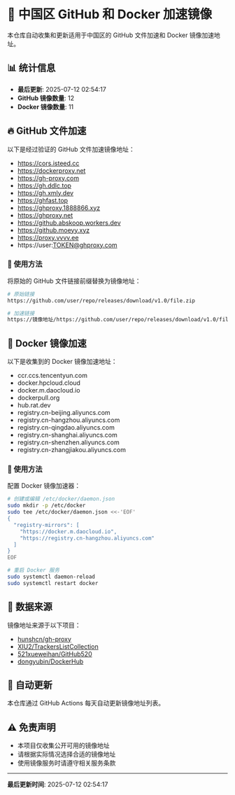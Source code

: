 # 🚀 中国区 GitHub 和 Docker 加速镜像

本仓库自动收集和更新适用于中国区的 GitHub 文件加速和 Docker 镜像加速地址。

## 📊 统计信息

- **最后更新**: 2025-07-12 02:54:17
- **GitHub 镜像数量**: 12
- **Docker 镜像数量**: 11

## 🔥 GitHub 文件加速

以下是经过验证的 GitHub 文件加速镜像地址：

- https://cors.isteed.cc
- https://dockerproxy.net
- https://gh-proxy.com
- https://gh.ddlc.top
- https://gh.xmly.dev
- https://ghfast.top
- https://ghproxy.1888866.xyz
- https://ghproxy.net
- https://github.abskoop.workers.dev
- https://github.moeyy.xyz
- https://proxy.vvvv.ee
- https://user:TOKEN@ghproxy.com

### 📖 使用方法

将原始的 GitHub 文件链接前缀替换为镜像地址：

```bash
# 原始链接
https://github.com/user/repo/releases/download/v1.0/file.zip

# 加速链接
https://镜像地址/https://github.com/user/repo/releases/download/v1.0/file.zip
```

## 🐳 Docker 镜像加速

以下是收集到的 Docker 镜像加速地址：

- ccr.ccs.tencentyun.com
- docker.hpcloud.cloud
- docker.m.daocloud.io
- dockerpull.org
- hub.rat.dev
- registry.cn-beijing.aliyuncs.com
- registry.cn-hangzhou.aliyuncs.com
- registry.cn-qingdao.aliyuncs.com
- registry.cn-shanghai.aliyuncs.com
- registry.cn-shenzhen.aliyuncs.com
- registry.cn-zhangjiakou.aliyuncs.com

### 📖 使用方法

配置 Docker 镜像加速器：

```bash
# 创建或编辑 /etc/docker/daemon.json
sudo mkdir -p /etc/docker
sudo tee /etc/docker/daemon.json <<-'EOF'
{
  "registry-mirrors": [
    "https://docker.m.daocloud.io",
    "https://registry.cn-hangzhou.aliyuncs.com"
  ]
}
EOF

# 重启 Docker 服务
sudo systemctl daemon-reload
sudo systemctl restart docker
```

## 📝 数据来源

镜像地址来源于以下项目：

- [hunshcn/gh-proxy](https://github.com/hunshcn/gh-proxy)
- [XIU2/TrackersListCollection](https://github.com/XIU2/TrackersListCollection)
- [521xueweihan/GitHub520](https://github.com/521xueweihan/GitHub520)
- [dongyubin/DockerHub](https://github.com/dongyubin/DockerHub)

## 🔄 自动更新

本仓库通过 GitHub Actions 每天自动更新镜像地址列表。

## ⚠️ 免责声明

- 本项目仅收集公开可用的镜像地址
- 请根据实际情况选择合适的镜像地址
- 使用镜像服务时请遵守相关服务条款

---

**最后更新时间**: 2025-07-12 02:54:17
